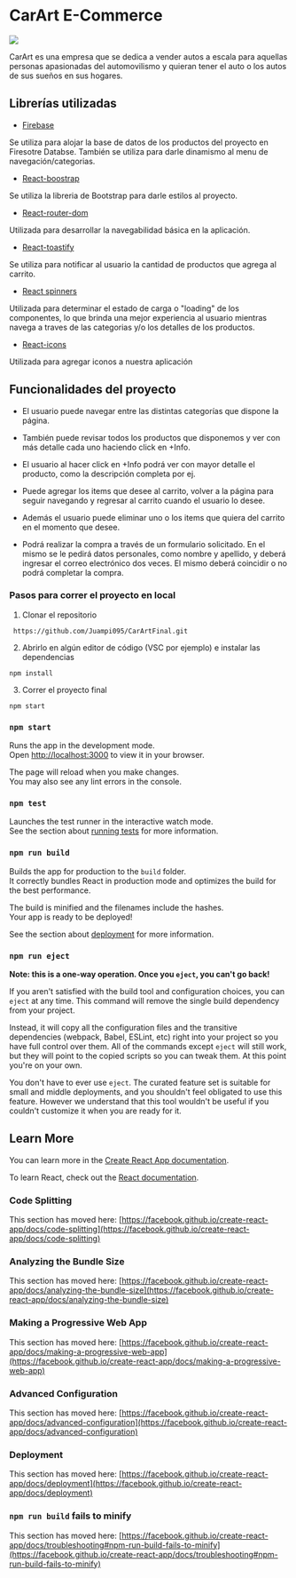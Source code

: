 # CarArt E-Commerce

![](https://res.cloudinary.com/dmlfkx9ok/image/upload/v1667518609/Logo_l7r3dv.png)


CarArt es una empresa que se dedica a vender autos a escala para aquellas personas apasionadas del automovilismo y quieran tener el auto o los autos de sus sueños en sus hogares.

## Librerías utilizadas

- [Firebase](https://firebase.google.com/)

Se utiliza para alojar la base de datos de los productos del proyecto en Firesotre Databse. También se utiliza para darle dinamismo al menu de navegación/categorias.

- [React-boostrap](https://react-bootstrap.github.io/)

Se utiliza la libreria de Bootstrap para darle estilos al proyecto.

- [React-router-dom](https://v5.reactrouter.com/web/guides/quick-start)

Utilizada para desarrollar la navegabilidad básica en la aplicación.

- [React-toastify](https://www.npmjs.com/package/react-toastify)

Se utiliza para notificar al usuario la cantidad de productos que agrega al carrito.

- [React spinners](https://www.davidhu.io/react-spinners/)

Utilizada para determinar el estado de carga o "loading" de los componentes, lo que brinda una mejor experiencia al usuario mientras navega a traves de las categorias y/o los detalles de los productos.

- [React-icons](https://react-icons.github.io/react-icons/)

Utilizada para agregar iconos a nuestra aplicación

## Funcionalidades del proyecto
- El usuario puede navegar entre las distintas categorías que dispone la página.

- También puede revisar todos los productos que disponemos y ver con más detalle cada uno haciendo click en +Info.

- El usuario al hacer click en +Info podrá ver con mayor detalle el producto, como la descripción completa por ej.

- Puede agregar los items que desee al carrito, volver a la página para seguir navegando y regresar al carrito cuando el usuario lo desee.

- Además el usuario puede eliminar uno o los items que quiera del carrito en el momento que desee.

- Podrá realizar la compra a través de un formulario solicitado. En el mismo se le pedirá datos personales, como nombre y apellido, y deberá ingresar el correo electrónico dos veces. El mismo deberá coincidir o no podrá completar la compra.
 
 ### Pasos para correr el proyecto en local

 1. Clonar el repositorio
```
 https://github.com/Juampi095/CarArtFinal.git
```

 
 2. Abrirlo en algún editor de código (VSC por ejemplo) e instalar las dependencias
 
 ```
npm install
``` 

3. Correr el proyecto final

 ```
 npm start 
```
### `npm start`

Runs the app in the development mode.\
Open [http://localhost:3000](http://localhost:3000) to view it in your browser.

The page will reload when you make changes.\
You may also see any lint errors in the console.

### `npm test`

Launches the test runner in the interactive watch mode.\
See the section about [running tests](https://facebook.github.io/create-react-app/docs/running-tests) for more information.

### `npm run build`

Builds the app for production to the `build` folder.\
It correctly bundles React in production mode and optimizes the build for the best performance.

The build is minified and the filenames include the hashes.\
Your app is ready to be deployed!

See the section about [deployment](https://facebook.github.io/create-react-app/docs/deployment) for more information.

### `npm run eject`

**Note: this is a one-way operation. Once you `eject`, you can't go back!**

If you aren't satisfied with the build tool and configuration choices, you can `eject` at any time. This command will remove the single build dependency from your project.

Instead, it will copy all the configuration files and the transitive dependencies (webpack, Babel, ESLint, etc) right into your project so you have full control over them. All of the commands except `eject` will still work, but they will point to the copied scripts so you can tweak them. At this point you're on your own.

You don't have to ever use `eject`. The curated feature set is suitable for small and middle deployments, and you shouldn't feel obligated to use this feature. However we understand that this tool wouldn't be useful if you couldn't customize it when you are ready for it.

## Learn More

You can learn more in the [Create React App documentation](https://facebook.github.io/create-react-app/docs/getting-started).

To learn React, check out the [React documentation](https://reactjs.org/).

### Code Splitting

This section has moved here: [https://facebook.github.io/create-react-app/docs/code-splitting](https://facebook.github.io/create-react-app/docs/code-splitting)

### Analyzing the Bundle Size

This section has moved here: [https://facebook.github.io/create-react-app/docs/analyzing-the-bundle-size](https://facebook.github.io/create-react-app/docs/analyzing-the-bundle-size)

### Making a Progressive Web App

This section has moved here: [https://facebook.github.io/create-react-app/docs/making-a-progressive-web-app](https://facebook.github.io/create-react-app/docs/making-a-progressive-web-app)

### Advanced Configuration

This section has moved here: [https://facebook.github.io/create-react-app/docs/advanced-configuration](https://facebook.github.io/create-react-app/docs/advanced-configuration)

### Deployment

This section has moved here: [https://facebook.github.io/create-react-app/docs/deployment](https://facebook.github.io/create-react-app/docs/deployment)

### `npm run build` fails to minify

This section has moved here: [https://facebook.github.io/create-react-app/docs/troubleshooting#npm-run-build-fails-to-minify](https://facebook.github.io/create-react-app/docs/troubleshooting#npm-run-build-fails-to-minify)
